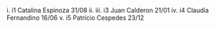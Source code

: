 i. i1 Catalina Espinoza 31/08
ii.
iii. i3 Juan Calderon 21/01
iv. i4 Claudia Fernandino 16/06
v. i5 Patricio Cespedes 23/12
